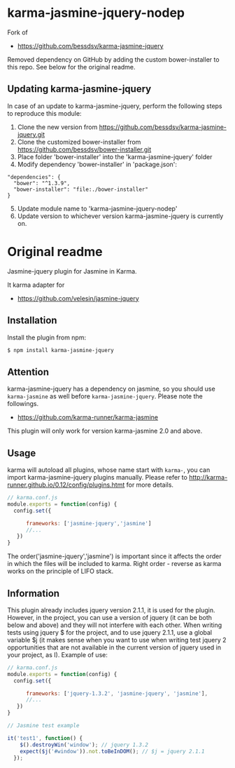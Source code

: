 karma-jasmine-jquery-nodep
==========================

Fork of
+ https://github.com/bessdsv/karma-jasmine-jquery

Removed dependency on GitHub by adding the custom bower-installer to this repo.
See below for the original readme.

## Updating karma-jasmine-jquery

In case of an update to karma-jasmine-jquery, perform the following steps to
reproduce this module:

1. Clone the new version from https://github.com/bessdsv/karma-jasmine-jquery.git
2. Clone the customized bower-installer from https://github.com/bessdsv/bower-installer.git
3. Place folder 'bower-installer' into the 'karma-jasmine-jquery' folder
4. Modify dependency 'bower-installer' in 'package.json':
  ```
  "dependencies": {
    "bower": "^1.3.9",
    "bower-installer": "file:./bower-installer"
  }
  ```
5. Update module name to 'karma-jasmine-jquery-nodep'
6. Update version to whichever version karma-jasmine-jquery is currently on.

# Original readme

Jasmine-jquery plugin for Jasmine in Karma.

It karma adapter for
+ https://github.com/velesin/jasmine-jquery

## Installation

Install the plugin from npm:

```sh
$ npm install karma-jasmine-jquery
```

## Attention
karma-jasmine-jquery has a dependency on jasmine, so you should use `karma-jasmine` as well before `karma-jasmine-jquery`. Please note the followings.
+ https://github.com/karma-runner/karma-jasmine

This plugin will only work for version karma-jasmine 2.0 and above.

## Usage
karma will autoload all plugins, whose name start with `karma-`, you can import karma-jasmine-jquery plugins manually. Please refer to http://karma-runner.github.io/0.12/config/plugins.htmt for more details.

```js
// karma.conf.js
module.exports = function(config) {
  config.set({

      frameworks: ['jasmine-jquery','jasmine']
      //...
   })
}
```

The order('jasmine-jquery','jasmine') is important since it affects the order in which the files will be included to karma. Right order - reverse as karma works on the principle of LIFO stack.

## Information
This plugin already includes jquery version 2.1.1, it is used for the plugin.
However, in the project, you can use a version of jquery (it can be both below and above) and they will not interfere with each other.
When writing tests using jquery $ for the project, and to use jquery 2.1.1, use a global variable $j (it makes sense when you want to use when writing test jquery 2 opportunities that are not available in the current version of jquery used in your project, as I).
Example of use:

```js
// karma.conf.js
module.exports = function(config) {
  config.set({

      frameworks: ['jquery-1.3.2', 'jasmine-jquery', 'jasmine'],
      //...
   })
}

// Jasmine test example

it('test1', function() {
    $().destroyWin('window'); // jquery 1.3.2
    expect($j('#window')).not.toBeInDOM(); // $j = jquery 2.1.1
  });

```
